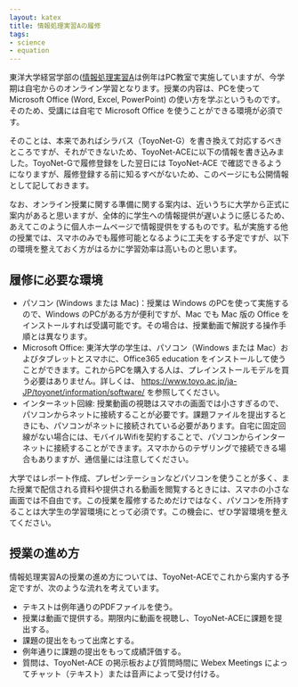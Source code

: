 ```yaml
---
layout: katex
title: 情報処理実習Aの履修
tags:
- science
- equation
---
```

東洋大学経営学部の([情報処理実習A](http://www2.toyo.ac.jp/~seki_k/johoA.html)は例年はPC教室で実施していますが、今学期は自宅からのオンライン学習となります。授業の内容は、PCを使って Microsoft Office (Word, Excel, PowerPoint) の使い方を学ぶというものです。そのため、受講には自宅で Microsoft Office を使うことができる環境が必須です。

そのことは、本来であればシラバス（ToyoNet-G）を書き換えて対応するべきところですが、それができないため、ToyoNet-ACEに以下の情報を書き込みました。ToyoNet-Gで履修登録をした翌日には ToyoNet-ACE で確認できるようになりますが、履修登録する前に知るすべがないため、このページにも公開情報として記しておきます。

なお、オンライン授業に関する準備に関する案内は、近いうちに大学から正式に案内があると思いますが、全体的に学生への情報提供が遅いように感じるため、あえてこのように個人ホームページで情報提供をするものです。私が実施する他の授業では、スマホのみでも履修可能となるように工夫をする予定ですが、以下の環境を整えておく方がはるかに学習効率は高いものと思います。

## 履修に必要な環境 ##

- パソコン (Windows または Mac)：授業は Windows のPCを使って実施するので、Windows のPCがある方が便利ですが、Mac でも Mac 版の Office をインストールすれば受講可能です。その場合は、授業動画で解説する操作手順とは異なります。
- Microsoft Office: 東洋大学の学生は、パソコン（Windows または Mac）およびタブレットとスマホに、Office365 education をインストールして使うことができます。これからPCを購入する人は、プレインストールモデルを買う必要はありません。詳しくは、 https://www.toyo.ac.jp/ja-JP/toyonet/information/software/ を参照してください。
- インターネット回線: 授業動画の視聴はスマホの画面では小さすぎるので、パソコンからネットに接続することが必要です。課題ファイルを提出するときにも、パソコンがネットに接続されている必要があります。自宅に固定回線がない場合には、モバイルWifiを契約することで、パソコンからインターネットに接続することができます。スマホからのテザリングで接続できる場合もありますが、通信量には注意してください。

大学ではレポート作成、プレゼンテーションなどパソコンを使うことが多く、また授業で配信される資料や提供される動画を閲覧するときには、スマホの小さな画面では不自由です。この授業を履修するためだけではなく、パソコンを所持することは大学生の学習環境にとって必須です。この機会に、ぜひ学習環境を整えてください。

## 授業の進め方 ##

情報処理実習Aの授業の進め方については、ToyoNet-ACEでこれから案内する予定ですが、次のような流れを考えています。

- テキストは例年通りのPDFファイルを使う。
- 授業は動画で提供する。期限内に動画を視聴し、ToyoNet-ACEに課題を提出する。
- 課題の提出をもって出席とする。
- 例年通りに課題の提出をもって成績評価する。
- 質問は、ToyoNet-ACE の掲示板および質問時間に Webex Meetings によってチャット（テキスト）または音声によって受け付ける。
